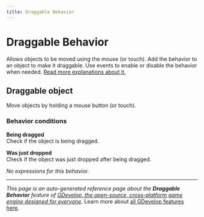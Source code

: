 ```yaml
---
title: Draggable Behavior
---
```

# Draggable Behavior

Allows objects to be moved using the mouse (or touch). Add the behavior to an object to make it draggable. Use events to enable or disable the behavior when needed. [Read more explanations about it.](https://wiki.gdevelop.io/gdevelop5/behaviors/draggable)



## Draggable object 

Move objects by holding a mouse button (or touch). 

### Behavior conditions

**Being dragged**  
Check if the object is being dragged.

**Was just dropped**  
Check if the object was just dropped after being dragged.

_No expressions for this behavior._


---
*This page is an auto-generated reference page about the **Draggable Behavior** feature of [GDevelop, the open-source, cross-platform game engine designed for everyone](https://gdevelop.io/).* Learn more about [all GDevelop features here](/gdevelop5/all-features).